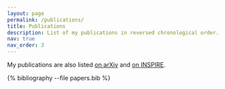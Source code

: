 ```yaml
---
layout: page
permalink: /publications/
title: Publications
description: List of my publications in reversed chronological order.
nav: true
nav_order: 3
---
```


My publications are also listed [on arXiv](https://arxiv.org/search/?searchtype=author&query=Minz%2C+C) and [on INSPIRE](https://inspirehep.net/authors/1414160).

<div class="publications">

{% bibliography --file papers.bib %}

</div>
